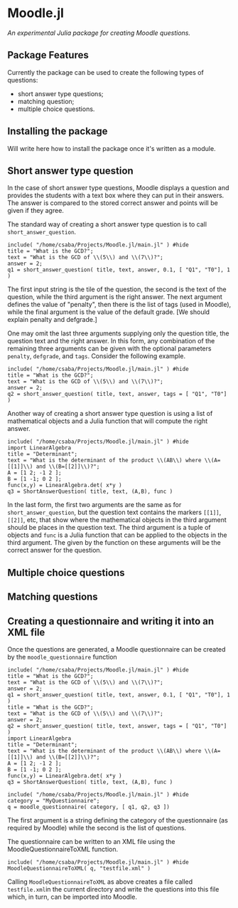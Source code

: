 # Moodle.jl
*An experimental Julia package for creating Moodle questions.*

## Package Features
Currently the package can be used to create the following types of questions:
- short answer type questions;
- matching question;
- multiple choice questions.

## Installing the package
Will write here how to install the package once it's written as a module.

## Short answer type question
In the case of short answer type questions, Moodle displays a question and provides the students with a text box where they can put in their answers. The answer is compared to the stored correct answer and points will be given if they agree.

The standard way of creating a short answer type question is to call `short_answer_question`.
```@repl
include( "/home/csaba/Projects/Moodle.jl/main.jl" ) #hide
title = "What is the GCD?";
text = "What is the GCD of \\(5\\) and \\(7\\)?";
answer = 2;
q1 = short_answer_question( title, text, answer, 0.1, [ "Q1", "T0"], 1 )
```
The first input string is the tile of the question, the second is the text of the  question, while the third argument is the right answer. The next argument defines the  value of "penalty", then there is the list of tags (used in Moodle), while the final argument is the value of the default grade. [We should explain penalty and defgrade.]

One may omit the last three arguments supplying only the question title, the question 
text and the right answer. In this form, 
any combination of the remaining three arguments can 
be given with the optional parameters `penalty`, `defgrade`, and `tags`. Consider the following example. 

```@repl
include( "/home/csaba/Projects/Moodle.jl/main.jl" ) #hide
title = "What is the GCD?"; 
text = "What is the GCD of \\(5\\) and \\(7\\)?";
answer = 2;
q2 = short_answer_question( title, text, answer, tags = [ "Q1", "T0"] )
```

Another way of creating a short answer type question is using a list of mathematical objects and a Julia function that will compute the right answer.

```@repl
include( "/home/csaba/Projects/Moodle.jl/main.jl" ) #hide
import LinearAlgebra
title = "Determinant"; 
text = "What is the determinant of the product \\(AB\\) where \\(A=[[1]]\\) and \\(B=[[2]]\\)?";
A = [1 2; -1 2 ];
B = [1 -1; 0 2 ];
func(x,y) = LinearAlgebra.det( x*y )
q3 = ShortAnswerQuestion( title, text, (A,B), func )
```

In the last form, the first two arguments are the same as for `short_answer_question`, but the question text contains the markers `[[1]]`, `[[2]]`, etc, that show where the mathematical objects in the third argument should be places in the question text. The third argument is a tuple of objects and `func` is a Julia function that can be applied to the objects in the third argument. The given by the function on these arguments will be the correct answer for the question.

## Multiple choice questions

## Matching questions

## Creating a questionnaire and writing it into an XML file

Once the questions are generated, a Moodle questionnaire can be created by the `moodle_questionnaire` function
```@setup m_q
include( "/home/csaba/Projects/Moodle.jl/main.jl" ) #hide
title = "What is the GCD?";
text = "What is the GCD of \\(5\\) and \\(7\\)?";
answer = 2;
q1 = short_answer_question( title, text, answer, 0.1, [ "Q1", "T0"], 1 )
title = "What is the GCD?"; 
text = "What is the GCD of \\(5\\) and \\(7\\)?";
answer = 2;
q2 = short_answer_question( title, text, answer, tags = [ "Q1", "T0"] )
import LinearAlgebra
title = "Determinant"; 
text = "What is the determinant of the product \\(AB\\) where \\(A=[[1]]\\) and \\(B=[[2]]\\)?";
A = [1 2; -1 2 ];
B = [1 -1; 0 2 ];
func(x,y) = LinearAlgebra.det( x*y )
q3 = ShortAnswerQuestion( title, text, (A,B), func )
```

```@repl m_q
include( "/home/csaba/Projects/Moodle.jl/main.jl" ) #hide
category = "MyQuestionnaire"; 
q = moodle_questionnaire( category, [ q1, q2, q3 ])
```

The first argument is a string defining the category of the questionnaire (as required by Moodle) while the second is the list of questions.

The questionnaire can be written to an XML file using the MoodleQuestionnaireToXML function. 
```@repl
include( "/home/csaba/Projects/Moodle.jl/main.jl" ) #hide
MoodleQuestionnaireToXML( q, "testfile.xml" )
```
Calling `MoodleQuestionnaireToXML` as above creates a file called `testfile.xml`in the current directory and write the questions into this file which, in turn, can be imported into Moodle.

